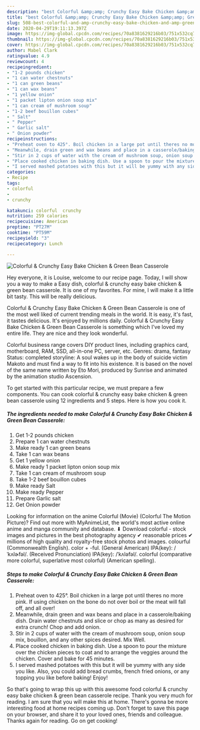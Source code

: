 ```yaml
---
description: "best Colorful &amp;amp; Crunchy Easy Bake Chicken &amp;amp; Green Bean Casserole recipes ever | how to make the best Colorful &amp;amp; Crunchy Easy Bake Chicken &amp;amp; Green Bean Casserole"
title: "best Colorful &amp;amp; Crunchy Easy Bake Chicken &amp;amp; Green Bean Casserole recipes ever | how to make the best Colorful &amp;amp; Crunchy Easy Bake Chicken &amp;amp; Green Bean Casserole"
slug: 508-best-colorful-and-amp-crunchy-easy-bake-chicken-and-amp-green-bean-casserole-recipes-ever-how-to-make-the-best-colorful-and-amp-crunchy-easy-bake-chicken-and-amp-green-bean-casserole
date: 2020-04-29T19:11:13.397Z
image: https://img-global.cpcdn.com/recipes/70a8381629216b03/751x532cq70/colorful-crunchy-easy-bake-chicken-green-bean-casserole-recipe-main-photo.jpg
thumbnail: https://img-global.cpcdn.com/recipes/70a8381629216b03/751x532cq70/colorful-crunchy-easy-bake-chicken-green-bean-casserole-recipe-main-photo.jpg
cover: https://img-global.cpcdn.com/recipes/70a8381629216b03/751x532cq70/colorful-crunchy-easy-bake-chicken-green-bean-casserole-recipe-main-photo.jpg
author: Mabel Clark
ratingvalue: 4.9
reviewcount: 4
recipeingredient:
- "1-2 pounds chicken"
- "1 can water chestnuts"
- "1 can green beans"
- "1 can wax beans"
- "1 yellow onion"
- "1 packet lipton onion soup mix"
- "1 can cream of mushroom soup"
- "1-2 beef bouillon cubes"
- " Salt"
- " Pepper"
- " Garlic salt"
- " Onion powder"
recipeinstructions:
- "Preheat oven to 425°. Boil chicken in a large pot until theres no more pink. If using chicken on the bone do not over boil or the meat will fall off, and all over!"
- "Meanwhile, drain green and wax beans and place in a casserole/baking dish. Drain water chestnuts and slice or chop as many as desired for extra crunch! Chop and add onion."
- "Stir in 2 cups of water with the cream of mushroom soup, onion soup mix, bouillon, and any other spices desired. Mix Well."
- "Place cooked chicken in baking dish. Use a spoon to pour the mixture over the chicken pieces to coat and to arrange the veggies around the chicken. Cover and bake for 45 minutes."
- "I served mashed potatoes with this but it will be yummy with any side you like. Also, you could add bread crumbs, french fried onions, or any topping you like before baking! Enjoy!"
categories:
- Recipe
tags:
- colorful
- 
- crunchy

katakunci: colorful  crunchy 
nutrition: 259 calories
recipecuisine: American
preptime: "PT27M"
cooktime: "PT59M"
recipeyield: "3"
recipecategory: Lunch

---
```



![Colorful &amp; Crunchy Easy Bake Chicken &amp; Green Bean Casserole](https://img-global.cpcdn.com/recipes/70a8381629216b03/751x532cq70/colorful-crunchy-easy-bake-chicken-green-bean-casserole-recipe-main-photo.jpg)

Hey everyone, it is Louise, welcome to our recipe page. Today, I will show you a way to make a Easy dish, colorful &amp; crunchy easy bake chicken &amp; green bean casserole. It is one of my favorites. For mine, I will make it a little bit tasty. This will be really delicious.

Colorful &amp; Crunchy Easy Bake Chicken &amp; Green Bean Casserole is one of the most well liked of current trending meals in the world. It is easy, it's fast, it tastes delicious. It's enjoyed by millions daily. Colorful &amp; Crunchy Easy Bake Chicken &amp; Green Bean Casserole is something which I've loved my entire life. They are nice and they look wonderful.

Colorful business range covers DIY product lines, including graphics card, motherboard, RAM, SSD, all-in-one PC, server, etc. Genres: drama, fantasy Status: completed storyline: A soul wakes up in the body of suicide victim Makoto and must find a way to fit into his existence. It is based on the novel of the same name written by Eto Mori, produced by Sunrise and animated by the animation studio Ascension.


To get started with this particular recipe, we must prepare a few components. You can cook colorful &amp; crunchy easy bake chicken &amp; green bean casserole using 12 ingredients and 5 steps. Here is how you cook it.

<!--inarticleads1-->

##### The ingredients needed to make Colorful &amp; Crunchy Easy Bake Chicken &amp; Green Bean Casserole:

1. Get 1-2 pounds chicken
1. Prepare 1 can water chestnuts
1. Make ready 1 can green beans
1. Take 1 can wax beans
1. Get 1 yellow onion
1. Make ready 1 packet lipton onion soup mix
1. Take 1 can cream of mushroom soup
1. Take 1-2 beef bouillon cubes
1. Make ready  Salt
1. Make ready  Pepper
1. Prepare  Garlic salt
1. Get  Onion powder


Looking for information on the anime Colorful (Movie) (Colorful The Motion Picture)? Find out more with MyAnimeList, the world&#39;s most active online anime and manga community and database. ⬇ Download colorful - stock images and pictures in the best photography agency ✔ reasonable prices ✔ millions of high quality and royalty-free stock photos and images. colourful (Commonwealth English). color +‎ -ful. (General American) IPA(key): /ˈkʌlɚfəl/. (Received Pronunciation) IPA(key): /ˈkʌləfəl/. colorful (comparative more colorful, superlative most colorful) (American spelling). 

<!--inarticleads2-->

##### Steps to make Colorful &amp; Crunchy Easy Bake Chicken &amp; Green Bean Casserole:

1. Preheat oven to 425°. Boil chicken in a large pot until theres no more pink. If using chicken on the bone do not over boil or the meat will fall off, and all over!
1. Meanwhile, drain green and wax beans and place in a casserole/baking dish. Drain water chestnuts and slice or chop as many as desired for extra crunch! Chop and add onion.
1. Stir in 2 cups of water with the cream of mushroom soup, onion soup mix, bouillon, and any other spices desired. Mix Well.
1. Place cooked chicken in baking dish. Use a spoon to pour the mixture over the chicken pieces to coat and to arrange the veggies around the chicken. Cover and bake for 45 minutes.
1. I served mashed potatoes with this but it will be yummy with any side you like. Also, you could add bread crumbs, french fried onions, or any topping you like before baking! Enjoy!




So that's going to wrap this up with this awesome food colorful &amp; crunchy easy bake chicken &amp; green bean casserole recipe. Thank you very much for reading. I am sure that you will make this at home. There's gonna be more interesting food at home recipes coming up. Don't forget to save this page on your browser, and share it to your loved ones, friends and colleague. Thanks again for reading. Go on get cooking!
